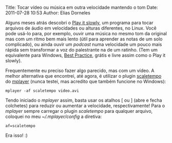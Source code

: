 Title: Tocar vídeo ou música em outra velocidade mantendo o tom
Date: 2011-07-28 10:53
Author: Elias Dorneles

Alguns meses atrás descobri o [Play it slowly](http://29a.ch/playitslowly/
"http://29a.ch/playitslowly/"), um programa para tocar arquivos de áudio em
velocidades ou alturas diferentes, no Linux. Você pode usá-lo para, por
exemplo, ouvir uma música no mesmo tom da original mas com um ritmo bem mais
lento (útil para aprender as notas de um solo complicado), ou ainda ouvir um
*podcast* numa velocidade um pouco mais rápida sem transformar a voz do
palestrante na de um ratinho. (Tem um equivalente para Windows, [Best
Practice](http://bestpractice.sourceforge.net
"http://bestpractice.sourceforge.net"), grátis e livre assim como o Play it
slowly).

Frequentemente eu preciso fazer algo parecido, mas com um vídeo. A melhor
alternativa que encontrei, até agora, é utilizar o plugin
[scaletempo](http://scaletempo.sourceforge.net
"http://scaletempo.sourceforge.net") do [mplayer](http://www.mplayerhq.hu
"http://www.mplayerhq.hu") (nunca testei, mas acredito que também funcione no
Windows):

    mplayer -af scaletempo video.avi

Tendo iniciado o *mplayer* assim, basta usar os atalhos [ ou ] (abre e
fecha colchetes) para reduzir ou aumentar a velocidade, respectivamente!
Para o *mplayer* sempre carregar o plugin *scaletempo* para qualquer
arquivo, coloquei no meu *\~/.mplayer/config* a diretiva:

    af=scaletempo

Era isso! :)
